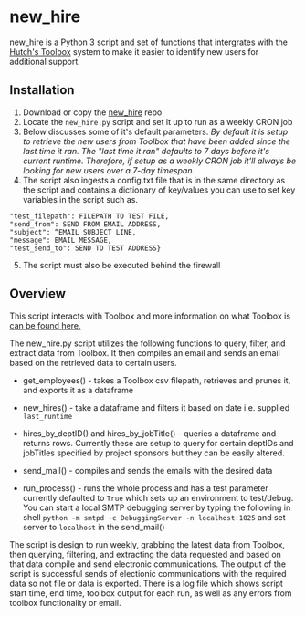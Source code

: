 # new_hire

new_hire is a Python 3 script and set of functions that intergrates with the [Hutch's Toolbox](https://sciwiki.fredhutch.org/compdemos/toolbox/#what-is-toolboxfhcrcorg-) system to make it easier to identify new users for additional support.

## Installation

1. Download or copy the [new_hire](https://github.com/FredHutch/new_data_employee) repo
2. Locate the `new_hire.py` script and set it up to run as a weekly CRON job
3. Below discusses some of it's default parameters. _By default it is setup to retrieve the new users from Toolbox that have been added since the last time it ran. The "last time it ran" defaults to 7 days before it's current runtime. Therefore, if setup as a weekly CRON job it'll always be looking for new users over a 7-day timespan._
4. The script also ingests a config.txt file that is in the same directory as the script and contains a dictionary of key/values you can use to set key variables in the script such as.

```{"filepath": FILEPATH TO TOOLBOX FILE, 
"test_filepath": FILEPATH TO TEST FILE,
"send_from": SEND FROM EMAIL ADDRESS,
"subject": “EMAIL SUBJECT LINE,
"message": EMAIL MESSAGE,
"test_send_to": SEND TO TEST ADDRESS}
```

5. The script must also be executed behind the firewall

## Overview

This script interacts with Toolbox and more information on what Toolbox is [can be found here.](https://sciwiki.fredhutch.org/compdemos/toolbox/)

The new_hire.py script utilizes the following functions to query, filter, and extract data from Toolbox. It then compiles an email and sends an email based on the retrieved data to certain users.

- get_employees() - takes a Toolbox csv filepath, retrieves and prunes it, and exports it as a dataframe

- new_hires() - take a dataframe and filters it based on date i.e. supplied `last_runtime`

- hires_by_deptID() and hires_by_jobTitle() - queries a dataframe and returns rows. Currently these are setup to query for certain deptIDs and jobTitles specified by project sponsors but they can be easily altered.

- send_mail() - compiles and sends the emails with the desired data

- run_process() - runs the whole process and has a test parameter currently defaulted to `True` which sets up an environment to test/debug. You can start a local SMTP debugging server by typing the following in shell `python -m smtpd -c DebuggingServer -n localhost:1025` and set server to `localhost` in the send_mail()

The script is design to run weekly, grabbing the latest data from Toolbox, then querying, filtering, and extracting the data requested and based on that data compile and send electronic communications. The output of the script is successful sends of electionic communications with the required data so not file or data is exported. There is a log file which shows script start time, end time, toolbox output for each run, as well as any errors from toolbox functionality or email.

